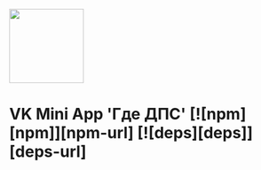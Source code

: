 [<img width="134" src="https://vk.com/images/apps/mini_apps/vk_mini_apps_logo.svg">](https://vk.com/app7568801)

# VK Mini App 'Где ДПС' [![npm][npm]][npm-url] [![deps][deps]][deps-url]

